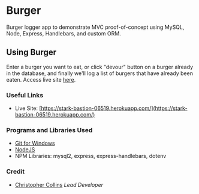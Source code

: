 # Burger

Burger logger app to demonstrate MVC proof-of-concept using MySQL, Node, Express, Handlebars, and custom ORM. 

## Using Burger 

Enter a burger you want to eat, or click "devour" button on a burger already in the database, and finally we'll log a list of burgers that have already been eaten. Access live site [here](https://stark-bastion-06519.herokuapp.com/). 

### Useful Links
* Live Site: [https://stark-bastion-06519.herokuapp.com/](https://stark-bastion-06519.herokuapp.com/)

### Programs and Libraries Used
* [Git for Windows](https://gitforwindows.org/)
* [NodeJS](https://nodejs.org/en/download/)
* NPM Libraries: mysql2, express, express-handlebars, dotenv

### Credit
* [Christopher Collins](https://ccollins.io) *Lead Developer*
